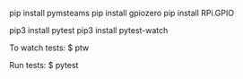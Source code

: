 
pip install pymsteams
pip install gpiozero
pip install RPi.GPIO

pip3 install pytest
pip3 install pytest-watch

To watch tests:
$ ptw

Run tests:
$ pytest